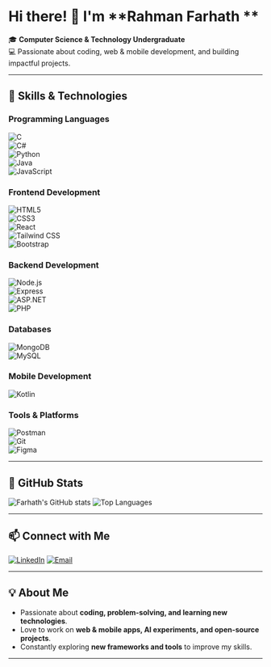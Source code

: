 # Hi there! 👋 I'm **Rahman Farhath **  

🎓 **Computer Science & Technology Undergraduate**  
💻 Passionate about coding, web & mobile development, and building impactful projects.

---

## 🚀 **Skills & Technologies**  

### **Programming Languages**
![C](https://img.shields.io/badge/C-blue?style=for-the-badge&logo=c)  
![C#](https://img.shields.io/badge/C%23-239120?style=for-the-badge&logo=c-sharp&logoColor=white)  
![Python](https://img.shields.io/badge/Python-F7DF1E?style=for-the-badge&logo=python&logoColor=blue)  
![Java](https://img.shields.io/badge/Java-ED8B00?style=for-the-badge&logo=java&logoColor=white)  
![JavaScript](https://img.shields.io/badge/JavaScript-F7DF1E?style=for-the-badge&logo=javascript&logoColor=black)  

### **Frontend Development**
![HTML5](https://img.shields.io/badge/HTML5-E34F26?style=for-the-badge&logo=html5&logoColor=white)  
![CSS3](https://img.shields.io/badge/CSS3-1572B6?style=for-the-badge&logo=css3)  
![React](https://img.shields.io/badge/React-61DAFB?style=for-the-badge&logo=react&logoColor=black)  
![Tailwind CSS](https://img.shields.io/badge/Tailwind_CSS-06B6D4?style=for-the-badge&logo=tailwind-css&logoColor=white)  
![Bootstrap](https://img.shields.io/badge/Bootstrap-7952B3?style=for-the-badge&logo=bootstrap&logoColor=white)  

### **Backend Development**
![Node.js](https://img.shields.io/badge/Node.js-339933?style=for-the-badge&logo=node.js&logoColor=white)  
![Express](https://img.shields.io/badge/Express.js-000000?style=for-the-badge&logo=express&logoColor=white)  
![ASP.NET](https://img.shields.io/badge/ASP.NET-512BD4?style=for-the-badge&logo=dotnet&logoColor=white)  
![PHP](https://img.shields.io/badge/PHP-777BB4?style=for-the-badge&logo=php&logoColor=white)  

### **Databases**
![MongoDB](https://img.shields.io/badge/MongoDB-47A248?style=for-the-badge&logo=mongodb&logoColor=white)  
![MySQL](https://img.shields.io/badge/MySQL-4479A1?style=for-the-badge&logo=mysql&logoColor=white)  

### **Mobile Development**
![Kotlin](https://img.shields.io/badge/Kotlin-0095D5?style=for-the-badge&logo=kotlin&logoColor=white)  

### **Tools & Platforms**
![Postman](https://img.shields.io/badge/Postman-FF6C37?style=for-the-badge&logo=postman&logoColor=white)  
![Git](https://img.shields.io/badge/Git-F05032?style=for-the-badge&logo=git&logoColor=white)  
![Figma](https://img.shields.io/badge/Figma-F24E1E?style=for-the-badge&logo=figma&logoColor=white)  

---

## 🌟 **GitHub Stats**
![Farhath's GitHub stats](https://github-readme-stats.vercel.app/api?username=frfarhath&show_icons=true&theme=tokyonight&hide_border=true&hide=stars&count_private=true)
![Top Languages](https://github-readme-stats.vercel.app/api/top-langs/?username=frfarhath&layout=compact&theme=tokyonight&hide_border=true)

---

## 📫 **Connect with Me**
[![LinkedIn](https://img.shields.io/badge/LinkedIn-0077B5?style=for-the-badge&logo=linkedin&logoColor=white)](https://www.linkedin.com/in/rahman-farhath-a3062a29b) 
[![Email](https://img.shields.io/badge/Email-D14836?style=for-the-badge&logo=gmail&logoColor=white)](mailto:frfarhath21@gmail.com)  

---

## 💡 **About Me**
- Passionate about **coding, problem-solving, and learning new technologies**.  
- Love to work on **web & mobile apps, AI experiments, and open-source projects**.  
- Constantly exploring **new frameworks and tools** to improve my skills.  

---
